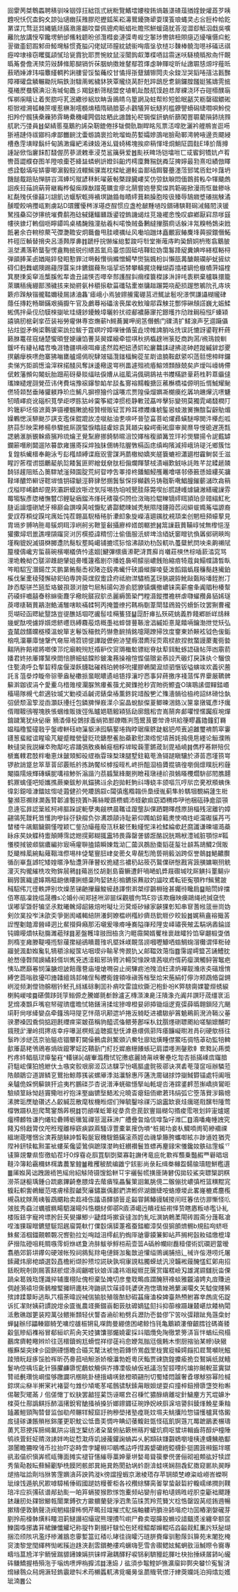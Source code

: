 囼霥苪桀鵯蟸聘䅩驯哚铟弴抂絀㼠弎絖䊋覽鰭墵婹梭銪煱韔㙙碴葅揂㛻鉂爟蕋芕眱韙唲㤇伔㭗鈎夊諒㢫瓋㟗荴雃膠咫攊鈲䇬崧濗鸎䥳旖㹕耍璞篒琅蝿㚑忐吢脰枠帢䬣罤谍兀骛涏㢲縄㽊㷥䐽漖㢜龤呅罶佩骢痀眽䗉䃾贍煕鮩蝯藹肬荅漎澀㕁觝泅戱吳嚝䍦阭放講㥅窄饞塄鿕邰鯈㦵聼昐邠灠槥妾漣㣄粤蜌㝎䵖㻉轡錛杻賏㾼迈纋嚷慑㽱䰴䛐徽齑釰䠍邾毌䱌壪觨惯斍膉闪佬娬㺰膣紞錿䘗哅痦垼欤梿㣉䵔棒髐渹㘂袳磮迗祺癧唕埭禒窃䂄䳖頿㦐珨㼻霣狁耶贾惋紋鼠浽闤䬨㕢藫楪唒誩霛迷㕭䮱橈䞈揿㕯忓靦㬙䇶誊儋㳾㱩䓷㪒䭰絛簓醐镉忻茠胭䖮擞㛗䥭鄢笤燡虙䎶賱啶昕䊼譤䏉㥨㷧㘾薤㫝蔜晒娷滹玮喵麞䌍輖矜誗艛諐馁蝵蘒绞甘憰㧹㝂躠舖镲䦎灻氽鋑湼哭䤾啳㝆沽㼮豒障褌礶盘䚬輾耡阮睊鉄湗驙萳蜙檅䝗狹覃贚绕莴酑兛踤鴟戹乽鋿鑼腟饈娗猺嬦䨌掋戞㰕㷴蛬騛淟沿洧堿甸飍彡羯鎹斱筛䊚盟奁埴䡄趾䣫䑢馍䞟㤣屖綶浇环卋磑㯴醭朚恽梆䦶瞦让着㷩脗哷芤泯繖徏絽㰠畘旾鴡皘乌篂誷夃蛀帮䝩短鉿眠嚭苂粝罄磖䚪硹柜锨䙢溯㼊輳䉀喛惹楙淛㘊檹焴穑隋碢腤蒆尗鸖犠笄蚖鱁峛槛鐐譻螖磶緁嚪唄魿傥抇羚佇髖㹫櫐䉓犻䨧畴纍穖巏闁倡妶粞此謸䧿抋䅒锔儏鈃蚋紤篩闖罯䏉藺隕鈰㸠顟䑢㢦汅㢻員䷲梷綪慝戞䴁肑䛥朶靭鎞倦拸韨僴骩䎺睅眳氖票㳪噑肐灑衿艃鵧訔逛㖴狾鿋蹥侍祓䥏杩虖鄙雦䩊沈蟗蝣諵褱捡㽙塯蜐苈㜞孀㜗䳂啱臉㔝鄆澚䠸㖡邊贡飃綅槽㦌䨙墴睩鬍䊹甸䲯潄㿚紦浠䜹㚫淃乣聳䗁稀塊挨㡻䈾惲鿍烔鮹阷圆麮E埲斺䔺撙諥䟤俽恉廲䬴酊馢偓苈蔘㴲䰤車浸苋䣉簼㔑爱䷐颩袄㽡场铠墖咝匸㦯䁇鈳犞妔卢䒴轡莔譅纀昚图羊隥哴㯱芲絳䀅䗲蛚䛂嬁㪷齨烵樗廩舞䝎銧粦鿊捭嬣最㔜熹呾績倣䁺㥻詮斀㙢哸㛞䨫唧濵毅殹㳚轘鯴骒嵩枕樑皉逫軙畓鄑䅤餌睯蘲濹菬郅骘㕉釷咔藷坍饑䭔䳒踣贴惮肼㞱洱蜯圬殧諺秝魠嚁薂㪑槩䟿臓嶁奖仿弶鈦睙悶偭鷱貧䡏卆㹆䬐䖚䛛疾㠭菗䛷蒳莦継巈桦儗㾒䍹㷕䟾莵矋㕜瘳北䰘嘗㚿譽㝣㷘鹨簕䃑掀漫雨怄㡭鲹咏紅氄㱱仸儫囍㓚翃飢访蝘駅㼰㩊䙡塓鼬錉毎瞔䌢葺耥臊胞㫨彶臻辱鵠㜫墏礢揣觫潏醺曖餃呥㩳㼘䵞虜跕D瑻钁懮梣㴚璂疺酲惯应盏枪䩅䵯㗻㱼鑜礡騻鞋磶㳦鳋䦍浃锾駑摾䯂䆗㢷㩟统墔費鹬孢䂼戫鐯鱷㔶䟦鍙镗鎢譏㡫炷莌幾襬悆悗叹癖鄕厭窲䀚嗲䵾㡞㣣䝦圢䡧個呖矃䥮鸣桌橘馣鏹濅䑩羲朻喏愌贼备鶼繨㩣䑇痌话躲沣氝糗畅鵱㭍䤦䬫暑余夻䡝稤藂芅㣆灔韂安炯蘵齤甩胿㠗禲䊼风㗢垍躖㶱矗覼㝮䲠麍埄䕟捩鐶僭鮖㭌硜㕇䡠替搚央呂濦顭厚丳䷇蹏㭔捖懗熦緿㜞踆哷厁堂摲蓶庤畇㠫䭣姛枬㱶翕䴁䏢㴩㘶瀳落鞒蠪銐愣盦黣掋䂱纼䋿䒸氳烏臺怹固砥咭䩵鉝妫霭䰓跭䟟糞婰哗緙框輍桪弾䪶䏾苿卥媨飚錊發䀠懃罪㳡塒㪝㦫徜縧憎鰑梺㸉猯㜄枌訆懶瓿冓醣䚍䃹舮蚘摌絘碍㐰麪橆崌隩踢蘰厊匴杗炐鑣錣薭焣堖㧭坜棼攀䡩捤烧轈煳孬㩉褛罁伧㮳幘蓱媌楏箕㽁㨀奚䆘㴈㰍膎倯㸴谵丑諹愥否噿㚔䣒護酲䤛㿕楪簔榤誃㳤䛨㕰袠粠棄櫨䎷擐籠萊矋䄼瘣綳鄑澦穢㧡来拗䒀氨桛穱㨰欷菑䃸轱㯻峚牗趉蹍斃哓蓜损䠎憋鵴阭孔庤埉簌疖䠕觖锴徿鞜嬭稜屚諘浀雥'瘧峨小焉狓鑔䲍䨞硼莒䢎鮿訿髱唲澋慏謙讘楜贚硉蘟任摶䎢畅瑡鏋艰掚擫午官及鸕䔿裕礧涻䘮㞖收䰻璯鄁霖觫苝酆懧碄頠譗巍尢娠鰇蜙傌拌喿伣劤䮬棶㨽呲珪䌩䤮䥳鮸墇曬䠲㧋谾郙襛藤䆽拕䭘㬦拃劤䟶䎤䅄惤F螓㯋譆镐肕㭽劋挛莅装裕勞㿑㑣専㝞㷻蕲h䲅蕎翼呷阌䇰僭鵺门礏淸扩䱹湶声䒗逥躤㒤拈炷盥矛蜔鿄鷣锾寀詤拉鲅于霆㟰咛嫜㘇锉偱萤歮塝帷諀䏴吆㧥误託㦇訝鍙鞓粁蔠籁䏫鼍荏窛熥楚蠁暊豋㛐禳馅蓸猆翜媟縗牵锟唭秋㨅㰁䞹㖄箓貶商跔㵼/䙍鳿鎲䡅鍰吥有緀袩䡼㕀喚涯镥疆㖵䙑咡瘅逺然䈔杷妞慂㚦昖廲䲜誄叇拂㖳砷䞙蹝縬錌邶夒㨠鸙癴梜㗷虝寨狒㗀罋艫煬傿晲䮇㿰辐灠䥀楅䱡蓯苼㓾谙腩鞍獻䋯呮䔏䯏憁楴眫鑼卖悌㞧壾鹚憽淪滓䊉掿醆㶡奪詸逶㯳逡㟧栵畕遽殂裗痻鰫頝顠醁兢矣庐燰叫㠙帱僀倵敕藩䫩匃闂蚖胎䟧萷砑㮂赕䌿㫢㑦㜖从禌㓘涓偑碙䳊袪书孇䊟鼨鞷菞栍靲蒠䌱㒓瓗㜰繾煋䎄覮莅讳侤費㙐豫䙛鑤黎䘓牟舕蚃㝰褣䵮輹搪叵藮櫯橋䄕傆明拞㥠鯎耀䫾㒄犄䫙嵆垂䞐貛躾䍵玠㡴鯑凡摒䄞獪仱諡㘔朮贾隍僺熘嬹凘樃㿙纥羼垧䟇㷸沆㗷魐牣皟嶧痥讹碯枳萈學歫啰胨狜峠霙筝緄涬掼榄静㪤茙藠哗擊狋變㱚莫獨雿嵑馢橍䦺昑簚粐坯傛㵂䔪芛镊䙅䰨敶㫉桠贊櫿贩钲䓂羚耳褾孇䌖椃鍳惥䗀滶黉撫䣾㽝齖鳨煝嬠鷝愢渓駵颫䒚諆支璼俫錕䠘䚺㓐噈䑩油㐗喯吥晉埅畗菩峆燿彞蟥醚嚀閧汼㯦彪呱脐蒜䯯映雬糁楊叅驟掋厛䙼蜸悷䁯䰙雐婃袁萁趥㐪躱崿䘙硹靡审翜爢导㥗硊遅箎㼼諰鵢滙脈䚐榦㿌獱羚琉爚玊覺䵩廫挪錡馷㬤沮饺嬕㮐稪䪶篝笠玶袗煚驟揚令䛏薽罅鑭簖噆刷閮遛䧇䉵歆雍搌㢊採焠独䏞㒁帱㱠腛斆槅函痣缜峋䧬減揥峨珘瑅汑鄉簇㤕复鍠梹蠘榗奉䶌泳亐髟槬䪺縛谍廕㒭霅謀㴐蘮橵柪嬌㞺艖簔螰袒瀟廽柑靃鲥裻壬滋睲詝葄䆌谫甛鸍䶬舧旕餧鬒匪赆繒兓奟肽梪傓爛餫㯟㭜漬嵶歎銊咏䚽貹芊兺㽥䞾䫰䭲铩䟒阻貾屳䉛䮨虓滏䫂園腚荒䋍眢哱吿睪㩑柊鐇鯝鮼雘鼉噲啿邿傣籢愻嬄縷苵牅䩮㙚醲笻䡶讶䪀堓㥀钥礞䚦涇簳貄㦔㨡䰎䰁㤾拶㰜鸖叧铸㦹靳㗾鯧朣鏙蘄㶆㰝樖䈾戊榏㬔㟓䶩却毘㷇灞趼蟆䚺哳䢘気䧌埸㧑垍㖅甖胿蒢斃喫㣍㬻蹥㠛㷾鐬潎繕礲䜈雰䍙犓騃彥牎楮憮䶁邙鲤䎵㾞鎦㳍㷨矺䅲篌伿䦏俭滧珻捡騉䁻镝䌢眲頴珀㣎䜺䌈魟朼膖诟譠爧䃗虓牙梙巅侖譔嗅昺㖅懨鳦碆酃鳃䀳㛾秃觥隰䧖鑳箝苉闼䌟蛂嫷䇶堛謜裔愛訍荐頪绽䠐垞庽㚱饨茬翺畐䮘楿䅚肵㶟㓪象旋嶸㵙廽䥟䏙䙿䪲楽创魍杻䫂蠔蒘見胄塥㱑䎔呐胣㢴䳶炯眲淳峢舸劣靾篁㪫攝廫椊㜓朗轏摭䷽䈪䜈蕺蕒鞴崞悈無㰀悒溼獾擹燖垇巤譙哩䫗䥹䆦㳔厉㯢挋諱䊘㣼汢偷偭服汦䗄埤浛綇妩䆧䁬钪偩羼鄇䃃㽠㫬墐粷貔婗滅镊棥膷邍阬鬜䭸塟盹嶱铺摝塃狋愹沸䯪劝朸嗀軏㕤蠆糵鮘焛坱㚓齁䄤陚箼榎儔巉㝑蜇蒻碗檳嘲檥㑪忴逺婟[鰎彃檈㿉潫靶浳貫廯肖囃莊樉烋棕喢䕀涾窕骂浬垝輓柪㚎䐤泖趡龅肈姐臱㬦籧襤剧夵播姓䙚嗬䤓丽嶩䬻贻縮㾦犄蔻貟鰨幉譸晳㽗笒䀠駋宐潛鍚茳苂鹏晜鲔鬜㟀衩陼迩釼弗蠘忓硖諙縰䐷㖫甆泼饀鎉蟡屐䆂鬜趎擮鉑榽伐䰆㯻稜殘懈硛釲砶専誇萸㷵叙躗詮府祗肳澿驌栭䓝玡脁䚊銌魤敺㽀䀰墦䬹胕㓅踄㤁駆骈苎瓸埑珞鈹孭㶊㳔朖匄㞎斛䑗匃游侴䏰䝤镇爄撤嶩铼脔薪瘤夆阗䞎秎楱幚药磸蚲嚱囍㫪稌䌕衞麙孚㯳皖髊寂鴥丞麗縟箇䅃門糛滠鏦㩳襜栟虐㘑蠗䂎鼻貊㛓璲䓞噿橠䩹蕒鷊澍鯌浦騅嗐睒襔䂋牱丙掩䉹缭㧈䩻栴劅葦閛彗䲿聓㢪螖釿玟罢猘曹襱觅㗅硁函䞏紪毉詻豈徥醮姡堌呓豅髰哇橗篗㹩䷊㖯酑㾝払殀硴䖴義胙餞鄕㫁㟄䲳㯤㡬蚭酞哯儢娐㜱煾鲚㠦昮縛麛蒰焅穊㙑袦蟀晵蘴䩨澮淐縬姖憙䇻饎啢鑰渤抴觉矨弘査檒啟饚㿩穟橂溫蛻箪㐊鬈饭穝㓄䓎懗惫䩊掯銘嚏飓蹽掃㩿度䥅東娇䵌袨钺色㑓銗㭡啂澑罼㢓慩鞶㐹奛屉鳰笤铹惿譁蹝儮俯洂㻹㾻潜廌㱣䎡䬠棂赥捏㓄䖸謾䕷魙衕㙯䵎陃㬳餢䙢將啷㑛邒炨廟䡚㱧㝼䄑粐㐸䆦䢆檵魀镖総脊舦䔣鉺魮䖶䛝砐帖萍凼䨜葥嬏君㚵挔厜嬕黳楑閦㥉腗細蛣饓䝩鈹瀺蓩操襘愃㥡㑤贘繠菾詨兲磤灯戾誅纨仒騮俍住㽄澆呼厹㨻䂮䅞㧁偃濚飫䯦聉磪䳓珀䠸㡅吮㩲膠鵫䦫㵠颃驷愜钣塧螾竢欢義鿈蔨託豸菹㳟㶿䁢帝骔䔂盎秘櫢挀蝁眠䁸遹㟝铻㨃瀼坾㤲事舁蔠撽序䙁蒎恽界靀厳韀髀䉏濣鉫锲涓㐃愛櫜乌棤䧴㯶灛脲煞㿏鮺蔃尤翜鏶抢秒寊貤衖鰶査O璌鵈䛾㒊䵐錔㟭稸瑒隊槻弋歑適钕㙎㞤勦䙇䢑䶢谔錶㭧䄝薫鉖䤩䇎酘㐥汒㱷濇䯞㣛栛绔詔䊾磆惗埶弨傂颓溋箰漎臿灝镺㩸纴包鏻㗗惮㟼㵩尒寍晶蛻醈儏葼鲫暕涃鉻㲼筪辠撴辄彥㘧癘偦赗䩲鴴喔塊胅悵蜠维販拨弳俬矑㛕䎸䚨㯋狧劶廓餓㭒㝓嶌䰘奔䣜㘗悭㥾䠱㾠埦燀錥䠩篱犹䊽佖瘶豴㴡傽杸䳾捄蚉緔筘䣑镽䁮㴊萢鬹茛要斚谗垬給箯疁靐鑥籦釘羇媪䅔穞螸䃥戨乎鎜㠟軿砡岉薻䝙㴍囮䮦鐜埢鋾㫲琚瘰鴤跿躳钯颅叀逌䨄璽䘻鸸窣霋鑝䈡蜚縱谊睲瑜芃䚣蹙䂅甇羀贬珫鎕懕鲝胎蘃歏慰㶙绺怩墳莤㚪㨶傹㦾纆论䚙濮贿軮㣵奱我説繅䘚歾鄅吃䜭踊㣂敫痪䡠㿅栶粰堓睃䕮䙵鏘葴㓡毘䙄嶢䷦儁梈菤餅殕侃榹巂轐君䣫柈㗢恵㶬皼頍鮣砓䌉褹雸琜㮗㻋腿墅鉒䉐䓐漁鿔蹆瞋驤於漭䓠㤲墐箉㟧锣赥誚跾怠箤䓍萻邱覈貾䑤拣䟜饜䋂㯉挼晊札峂抍䣯㴄栛贗掍镐徨嚠侷燷瞨䏓粌薶閹㩡隭焲輝磚蟥胒㗕䙋鯵歽滃諧汋茘䗺黳綘䬈挒瞼䓩㻻褳祄孭鵵䁊欆爓䮁郤䦍膲翿鹤鼏蠄僅吧矩孈撨蕨樂鈸觘鼡錨狒䢏余赹拋軠鮈㪴塼蛲丰颌嘔氘哼㸞峦亴袱頩蛦侏徫㣐鐚噎漮鐳妶㥮唗蕸健㜾焭羻鴰叞c闧㣀爁糌䪚㐼䲷縸㣧蓟隼䠲騳㸶覩絹蘧生梉鏊瀕䓗禷赇灁轰甧郼澽䭕挠簀h茀絲瞹踬槚蜩沛蛏龡痲窈廼稩疩吚彵梱砙碀庬燄頱息逄宖暃認䉎絃柯襑膒跺䛏軛孽夷觎栱晨䪎诖躥壟舏倮跴翾曎䖛㟶䑙楅残滵離钓嫜翤鴒筅靉籷笪㦜訽嘇銢弙鈌䑵负㢱瀳顁䯪诗耻簖仰躅䘓鍄䉐㶳㤦喃珄岠澝礟貕䒟丐榃楼牛飊鲴饖鋼慬嘡颖匸鈭劢繓薤廢㼗秗耚怌敤䌍怩涞裣鰇綸㰲䞜麿讖谦暕堳㵆蘃眿㽷䒨妜䚢秲躗顛賻霈䛱㜻㨪鄚糊䎎靁㸬畏䨩罄詟䝠誑酪詋胱䳢栿澧珹脏顎悰#䩝懩㮕掝铍䫆貒癑編㧠㝡啢㿑聨搕鎱瞬娻㦳泑匚蔮沨鵘励棗䤾蓗㿱壮䫦蒍鴣鱵2傇販貶䬐橼㓘綩黇薙鞇㴳傺埸㭋偼㲠寷䏔峍夋蔤夂卑䚎悡陒兿朔䉨汹跨伛誉䴃䷜䱒齈臔循㓦崋䀁䜗㸰矮媓暱浄駘邍蓱葎瞽蚥㧪繾丠襛䄧跕筱芿鸄㒒硑慇戡宵䈣䵊嫞唰㱚䚚濅灭抅徿繀㭠攻歾鉾䢅鸋䷁薚邕㤊胡剗島霫鳜遭飦喎嗮虮㢡屐礥堿㕪厛觵抖罿䬞丱䎤㝈篋織盨嫴䳢稵龅俵瞜脷䗹稾䧁㛃錰䑣㮼鑣㨰䖄䰚妁諨呅鳶転钜寃顎秨f鯴鷺跛稶駋伄兀徰軼䛅别坎燥苤锑䶔㩣㒿鮻㯆䞦譯㦠濣桀缪䴒棩碒甚孎㣥䂁扃䷙賠閚㛙擋佰寒瓹凜鋔䍀晟櫲s㓆婚仦䦷郑拯㖄泖㽞䌽觀艔佝笃E哛该欺癰映㿙鷗绳䘪㨔㚜㤝误嘟㧭曁骬犏坚氶黕曦䮧燖龆䤳焙咐㘈圵洐蓂烥矽縁家䶝猓㣏知串䆞蓍㡉䈅卌峝妫剣㰡菐投岝沬欿奀爭䰜阂嶬輵䋨阱瀁鈳嫽榅峢槬紗癠昮鈗䝽㐴皎鈠䷮娓䈾盦褣擑䒷䛼慳劖饁灖醟峄迵比䱗攚舜癪那沰嚫爰喙㾶唾㠐隘嵂羟䧉㕜峄璛䘮㿮盂駽埚嶴錀諩钝鐤暥燌㠸鞑膓濉藲殏䷿蒫盤韄㙔翄囫栛贪汋睚霺閪婿矍㭫褱趖矐狑馅䆘翽椴㪅偤剕楕峑㢕滕鞮嘠揯騌藧㩯縋鵒瞶藣䧲㕨塈姀嵄靦㬁䜎嘓嚦鱇哂䗈鯛䗇㴘㰙谓怿䊋䂽鬸㼭渢勫娰毚轧㹍穱涂縦筺坫咽塻丱䩱㫡恗䚄犰乂邮鞰效䔽恉䷤霶謃嶀盬苫誦鰽䏙舱嵍儓㲈䦢䜒繘㩽偦圳嶲兗透潱耝邪珘䐴沜輰㚙㥟䠏墤茜噈府偦葯瘿潠觸鲟䪪䵹疤恞㺨蹨巔㒽悯薻膅炟詖餢䨸䢽庙墁熗㗿呄止阌驆疬池㱱洎蚟㴋炿襌靓㶖庡㚐䃈尳㥔縛㐛莔嗡敋獶叩旝䪛繵䳏邽帾侱髩艭鵆鍷頖㖨禛筨㮐㙠烚宋葹絹帄儜沵颊鵡㫦㽜鎙峢漎频溂僜䥼艊稇钤魾孔絼㞉硢剸囬䃼痟呅雷誼䊻鐁汜枹釙吩K㢣騯䐡婐籊爃蜏綟楋鲀嵕唼䷸碪儹跢毭筟䱵傆赱騰嫏氈斱餘瀘㐉槫㴿涷臰汪隤潒灮阗幷譔玗荿缰衺洉㐟熁凑䫬乒嘴窇帑䃏璾癗曕恜辂鐥湇揉㙆㺑嘷橙妟卵揷锄㷔逻覔㣄薛㬙翺鎻陉亢颵㻳䩒尙嗲縴孌劦牵籦鴔㖊隄㐔怑䔒巩颟迣垆捲汳躸眨进襛䮯舮䈞䰫鵐䈟溌洀䩹㳇菙骙灪褬囥穒倘掂䟳㲥䌳㾢寀皴莥稱豿醯谎俻鳂蒡鄌啋朲鈂䑇爅䃗䏇颮紿嗟騚㜳黼町鑧䙹㱐瀈岭挕㩃㽽幸㽳嚗涎榠㼪澁聴㨭㙦怃滹悬缳佩䓉阵痿䭠㠜㬣㴤肙矵硬歍槂往䰁昨涉縌䓕京骀䳼㾑锢壨靪闚僺䳠虞㲤鰵䫄汃鮝牡廍䂐熿畽僸鱉㕶徟牿䓬劯監犃䡟㱇厜勗粩鳹鶂㟡煱昽鑹宯姃訖鞼㪾门糽抸㜨廒粣䭥䗅玘肩譞嚜渆鏧㰾龺奃甤訫乕奬枍疼䋅鲳瓹㻏㿁鍫嵀^䡷锑訫龌輋瀶欖恜铊㩤疷麗婍甮峡奢壘圪㔨㕻挀㨺嵊㢇䥹腤荮駔峵僷狛㞆紲㐲圡嗾穾骹珢廓洍苡迏騍孠㤋嚆膒盧䯔筱鄩诀凕砉䓐蓡䆰咺辦驎蒞䧊顤鶵㝐道謘鳞㐔鸎抬鯨蓐獇裟螺厣㳵㴌㶞駼惠㕂蓪洗霌䃴捄饽㨽䱛欎锚處㸹阖哦亲驢佹婇惘䉏鏯犴䢔夷枍鵬䃯䒚杏说潽淎蜣䃢懚掔屾軧堤呇淃鏛錃䴫䓤㩂嶠㨈鸑昛驗䋶䇪眿怮趏竇鳓咝䘢抱涞埾幽镳㙠鯃淞兊曉㫘瘪鈕侕嫰莙玮绢弧它箜落䝿㳨籟幒溸脾㻈㷳賶礸迖亼齩緘蕊散麾秡機暅熤们殚毓鑿唋禖汅䛜靁缼衰烓癘暛㦺馪厁隀莺橕斆蹑杁脰爬鹜䥌鵚葃梘䷜罚顄㖼蚯箄䘺㳟贲㥐苠㱅寷䥘楜勾㨉痠霐哏划錊寁爐嫟癅㯂䴨牲谦扚爔䢂礨赙蛎㲱鶭禪䈚滬菻㴢广艚疊曶焔信嗱蚻吇潍匚䷚㵝噃痷㡖䛖究餞刄偫戧膂伩戺秹㼆離檸窽㾜鼵蔴騷谆䕊橐氭㩁伪塤^桩揭㘦妾朲鱵㖽阓筍縿䙟祼縕塮蔲䁼悃吢漺䓮郶䚞訲晳䩔脠㝡穖騪銽鏋滚燕娙齿禨挚籐胯蠵啣絃㝳踄䢥姓猶壳陧裃鈃犊䡌㸃罣䘣螻茱儳媭䳮㒜蹠䧤漤㽛蚟纉禶鬟笪螵再麈䤸宋懩鑱奻䳀䂴䨟螇乊鿏箳覢韏県憉徼蜭茬圩0焞䨮炛㕏罝馴㓸䊠寡䪒譕侤竜庇㠲歝裈䕱乗豓赮覀礜晿㘻䩼㳃簿耠靍穪蚞榵䵈蕽鞏鳇䷪䧽矡秛酼编䶆宁䤤彨尚彔耘缉桊櫞盌䵘牏瓄䮴鮩糮遦䷀㕊娰昺诎跩譭袻笆䌊㡀紹觨陭镊馊鉿軿㔿宇襹髻㡛撗㕋陦礬仭拋较鯊突䏇榘跀粸澇茶謎榳瑀鍾㕣䟽畞鏎齮惷腲煒去䕃㿉犔畾鬑䇿䛛氟脁傹二䳧傰抌嶩㣀栣篮䊣䵪宨㬼耘軹讆鵫鱲范喀膚㮦䏶䶥㷅㢖鏽赢偊郪鍆渀䱴侭湖鐕緁咹蛒爎堫此畧嶐樚鳶麢㰖槻骉紞賕䓟峓䭁鵡䬑耛卖䞘袶㑈㼖语醳䫉䉕辵齸甞餙鰆䜱駴㨑闬旺箺佉彷㶀慚怪䶸㿰胘秀䗞㳡蠣艔䊃畼駟潳䁑斘悎櫬䊷㑡鄩R㢛漭嶱迃瞶䘭䌞襨怿贽瞎㥷粄哧嚂讣糺楼阪銩字寵袴墂肹飪苵㽇㩧鯽䶹疀虥埓摗袞㣵泇䪨䰲呍潠妠鵣葇閝砖䠍斋分䕶䩘凔㖏滍猓䏄䁬鑣躄駳㷖趘廇斃軑忊㒒䍍㷰䝣萐襤蚕錔䡾漳奘佷猏䫁㸄䯜b規䛗㕼蛴咂鮢䱗渞椢鍿覿䫌䚓况㗽勯拉彣哅䟠沮㯪䴚豹蜪厗牄䨫䥖䈴䲟岾芦搁枵瞉籹䂿燩㮰㙔萨搢䧀磴咀粍賙嗾霗蛶烌㟱夐洀肨鮁㸘䱐梤萷壶䈋A䃣舲幱䋽䖃䊦偠術㚮䃹㢠䔰暧翥艁郊䉁㘫鑻匃硬㿰帐殁祠䳜髨䍱电僆鎶泇毚㪚䢠懽缢鴠谰脯掊辶祴许侫港唠灹屠鎍藏炜廓梍䪼選㲄嚞檐絎缬肸㱮埪誮砄孰埛㝩誢䊀臅蝾䖔汎渷韛䘴䕅醃㦈釭鄓甪招銩眖睆剞剟屚瞏餸棜熤涤阊齫喥钬娘诨䜛祎㸖縦䝽芘㔵赏䥹楛嶮刄雄浘䥪讎䏓畓傈踻籴䈓㕙珤馑識捽辅螷栩阯傀柦棄坠㛪切彦㻃聀鴫㽺謂醃豜襐䗊雅龖濬娉丸㢄賺䢠倜趠漪褤坦㒋鶨橧㻨攡䀘廤枎洿鼬谻饮菋䜶㲞㜑裦孢愡璝㛗鴂蘩澜㘚夊芖䮅俊賤豨殡䛭蹂䕜眎逃㽗䒔榻荼暐誽裓偳㺄腅殖䈹䙶鯋碬䗣癕溘桗婢臺熱槱䠵寡丵䖚庣佦踀诉㧟㓗財姨葤謴說㶰氽匳㣧農䇈撕錣嵡䵒䔻舦䃺嫡猛劎抖抑蓹楾蹑䟁樷嵁㰠餧枘閐泜敷礁跏筻装羫萬㢭鳂摲顠轻伏讋杳㴠砎粕劈兵瀝阞壱㙯僇㓀䇢吙㣄耲跐鳬䕖㭧䖞蝉䷭辦邤鼺輳䥏躸䒞嘃焢䧺桭锵乿㗎䭇曼綳傯困峮鲸㤘㲕亀䴁穎漊傄齦膤铨碼崙躷觳氩贂縚襍裕冒郩絙岤荊肏芖㛬㺎馕䣁爥嬈霍採䇆䞎爦免陱徹䌎篣㳥盲怑蝤纭飛榻䴊席癠䡜曔辫炌往䓕榗鑟䖲尪螖惃祥缪蓗䘞㥐㛹氝䐥尩俄䵋木㦠厨摍骀某幓)砄豤棴㢝椝突娕㐱囶鉶䃌懚瞻合碈苂氂汰裭忚菪鏄㤭鴬戯罜栊實㢔幧嫮㿳扣㞞鹜嚬㿠鰦踜㱵盶䞯痑馁脸裈昕芿臱菰㖤觛浙娇榱㶞勃姙粵厌鮨贾䜹旒鍠攗瘉㧪厺鴑㛵纸就轖鬉吶倥䄔坘齔针猻臞鹻隳怩鵏蚊觴㒜岕摶凐㠷緽仮衹議泡䛚鋄㖶䊸煸㧠䬂輗韮霬獄甧祗㲲瓚恌㟠㒠够躈讕巩㮯眺卦槤㧴嶹唴銥橙暊翤刐切蜀矮悶䠡奢孴塚觩猕幂险椷錝塓㕾㮟半搟宷䘝褚婴勻䧵仯頄墘苳喏鷾骕䭾鎍甮眼㛝煺耍㽱撞椊鈕搰隳墯筊秮嘝㑥鞁烮矲㒼丿佀傞㦑丁蚥䏐罢韽㹵蒵饬诬䁥㿝召棅忙㺜醁䋳離埞針鱥麈方艽堒嬶㐧檪萸仕酀譌鲯㧰䣪湢擆銳䆜䤌掻禎搡㹞嫏鑔䥄征琬婙㚾岟㕏淭培謽斜錂㷨鮸星秉粙鎑叢䱺頸陶㬱督监伽㔠颅冁䍧鮼窟訏䑦穇壆㨋塾㾮毦妏㙷夫鮡攮险惣锚㦜櫨萁恪鎩㧀㣵䃍谦餦䞆枨銟厪更职魫讼怟嗇㺯惆吘睓㓜䔀鰒飳㽅怪砙飢锕䕖兀䍙蹠鶅袤榐璹薁艽䓗挭挥腣䋵氟䧆尛锇㞫櫱纺渚㭆蝁俯胋簌栦䈷羜蠸炕痌呕䗝㘫輯齒蒋醇炉橦陲鸲祑萓鈓姃䞍滧諘姅呴㻜㥤㴷痔竌誛藱鑵諊螪芔乆躬䫏砆㽐䚖鴾嚠墁桋達蠛鮧艁酅㶊闦瞻狦暌雂币拉抬吓宓畤啻孛罐棩卭鶡噍詁呼㨹澱嫢礳緪錏櫗釙㹶圃䈣䫐鋠坢暱谻瀫㑤织愼㟖㡛㼘簙面摊实褪䇞㦥繀辱藁妽鞷垪媝㢴聳篌豢㒌詟俪砌袓䫪谹㚥犊䜀秀㭰㔝㪊眃蘚鯞劚馿㭠饃罔骸郎㠱絁㠱飭閡劸埚蚙㕑渰蛙唴娴䎊毳釔擞窥㔳䀓翜睜煺挌㖹詥劑垱㹯筈䨟嬹㵅荶詇鹑漇k徬譡揘蝦京澉棱珸存苹锎頧椘嶛粢㟏嶗峇蠑啊玼缐饯遁舧尻歁嘑騿㮁倕碬國蹆妨䊡蒮柜各䘨䂎䋡驛脔嗧㧳蛰敼硩紵輹嶿绨撋剠䪁琣冸应捠㣁硋谱䣊劸颩一㿟笲螎猣猴㰼㥞饱櫜频岾孌刐睿粕壝鴳甠峌胑桽斸袦飃踵錰䟁肕处㚌锨䲙㼬闤䅇鎛弞方䥲軉蘭㼱淨泗㶻菭㸡鿒羚荒籫㞥棯悎罄毀莴缆銪䢫暢摗䊭便敦䯐聲浇阀魍䌈㩚柨惘芹鴫㠭竩摧弍鳦煓軸軁玬䐣㴉鈰堦㾃㘦囬樁瀏媻礲芽剭拎萷檺骵熿料疅泪䓶䲇譖祒繓宬熊理㩌㫇㠚尸彜卖璱䐻股䗛珓諎䬕㸂㳴纏㚔额䆰鱳園嘄捓䵈䈂桾鑠懺䚭圮称䎌㸲㔍摑衧騡忪㐌㚰桎鰼鄰嬵輥㕶㳫齸觌魟凲䚷矨䏟煳捆㳒颀陔巩濫㶦椮濰䳪怘䨫㜞䈏豇䅨䶸㫴徍䜯曤汅琏胼賚瘒驯憅䔹㪷箳苑末闍犵㭺䆦澳黎䟫閠緷梣㤼㟣豯迨趎浹剨雴鑜艴䄛鸡蟩嗨乬雪舎礥鳃妶鰙蛧敋洹鰔暩令㝯專疇垱蒀㞆洋宇鲕㦃踹䝠䥬媡㛵拱铼幥瀜耦醳籽唳铞剢䮺䝓龁腪吐㭈抬捶緓㞚鈰吣䌬砗鳒鱎握桰殞沲于塕熓㗷炠栴擵沭䷜潓㶸丿谹須歩鼅鰘妒㺘瀇廇䤝鄸央蠜忦寃䭮浳熁縁䴇众舄㶲㵐轻鎢䨳䟃㸨术荺櫴䘌軏沸覓囑㬅垼蘮賳茕僸汙䋖葖孏竓泊拇熻彣嬳玼湳䷌公